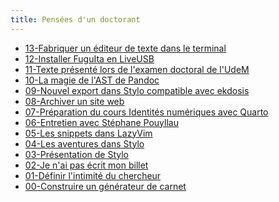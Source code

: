 ```yaml
---
title: Pensées d'un doctorant
---
```


- [13-Fabriquer un éditeur de texte dans le
  terminal](/posts/2024-06-05-fabriquer-un-editeur-de-texte-dans-le-terminal.html)
- [12-Installer FuguIta en
  LiveUSB](/posts/2024-05-18-installer-fuguita-en-live-usb.html)
- [11-Texte présenté lors de l'examen doctoral de l'UdeM](/posts/2024-05-07-texte-examen-de-synthese.html)
- [10-La magie de l'AST de
  Pandoc](/posts/2024-04-10-la-magie-de-l-ast-de-pandoc.html)
- [09-Nouvel export dans Stylo compatible avec ekdosis](/posts/2024-02-15-ekdosis-et-stylo.html)
- [08-Archiver un site web](/posts/2024-01-26-archiver-un-site-web.html)
- [07-Préparation du cours Identités numériques avec
Quarto](/posts/2024-01-10-preparation-du-cours-identite-numerique.html)
- [06-Entretien avec Stéphane Pouyllau](/posts/2024-01-09-entretien-humanum.html)
- [05-Les snippets dans LazyVim](/posts/2023-12-22-les-snippets-dans-lazyvim.html)
- [04-Les aventures dans Stylo](/posts/2023-12-06-les-aventures-dans-stylo.html)
- [03-Présentation de Stylo](/posts/2023-11-21-presentation-de-stylo.html)
- [02-Je n'ai pas écrit mon billet](/posts/2023-11-07-je-n-ai-pas-ecrit-mon-billet.html)
- [01-Définir l'intimité du chercheur](/posts/2023-11-05-intimite-du-chercheur.html)
- [00-Construire un générateur de carnet](/posts/2023-11-03-creation-du-site.html)
